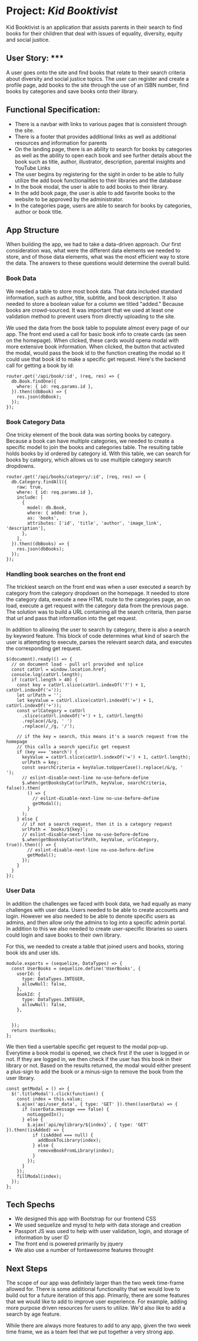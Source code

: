 # Project: **_Kid Booktivist_**

Kid Booktivist is an application that assists parents in their search to find books for their children that deal with issues of equality, diversity, equity and social justice.

## User Story: \*\*\*

A user goes onto the site and find books that relate to their search criteria about diversity and social justice topics. The user can register and create a profile page, add books to the site through the use of an ISBN number, find books by categories and save books onto their library.

## Functional Specification:

- There is a navbar with links to various pages that is consistent through the site.
- There is a footer that provides additional links as well as additional resources and information for parents
- On the landing page, there is an ability to search for books by categories as well as the ability to open each book and see further details about the book such as title, author, illustrator, description, parental insights and YouTube Links
- The user begins by registering for the sight in order to be able to fully utilize the add book functionalities to their libraries and the database
- In the book modal, the user is able to add books to their library.
- In the add book page, the user is able to add favorite books to the website to be approved by the administrator.
- In the categories page, users are able to search for books by categories, author or book title.

## App Structure

When building the app, we had to take a data-driven approach. Our first consideration was, what were the different data elements we needed to store, and of those data elements, what was the most efficient way to store the data. The answers to these questions would determine the overall build.

### Book Data

We needed a table to store most book data. That data included standard information, such as author, title, subtitle, and book description. It also needed to store a boolean value for a column we titled "added." Because books are crowd-sourced. It was important that we used at least one validation method to prevent users from directly uploading to the site.

We used the data from the book table to populate almost every page of our app. The front end used a call for basic book info to create cards (as seen on the homepage). When clicked, these cards would opena modal with more extensive book information. When clicked, the button that activated the modal, would pass the book id to the function creating the modal so it could use that book id to make a specific get request.
Here's the backend call for getting a book by id:

```
router.get('/api/book/:id', (req, res) => {
  db.Book.findOne({
    where: { id: req.params.id },
  }).then((dbBook) => {
    res.json(dbBook);
  });
});
```

### Book Category Data

One tricky element of the book data was sorting books by category. Because a book can have multiple categories, we needed to create a specific model to join the books and categories table. The resulting table holds books by id ordered by category id. With this table, we can search for books by category, which allows us to use multiple category search dropdowns.

```
router.get('/api/books/category/:id', (req, res) => {
  db.Category.findAll({
    raw: true,
    where: { id: req.params.id },
    include: [
      {
        model: db.Book,
        where: { added: true },
        as: 'books',
        attributes: ['id', 'title', 'author', 'image_link', 'description'],
      },
    ],
  }).then((dbBooks) => {
    res.json(dbBooks);
  });
});
```

### Handling book searches on the front end

The trickiest search on the front end was when a user executed a search by category from the category dropdown on the homepage. It needed to store the category data, execute a new HTML route to the categories page, an on load, execute a get request with the category data from the previous page. The solution was to build a URL containing all the search criteria, then parse that url and pass that information into the get request.

In addition to allowing the user to search by category, there is also a search by keyword feature. This block of code determines what kind of search the user is attempting to execute, parses the relevant search data, and executes the corresponding get request.

```
$(document).ready(() => {
  // on document load - pull url provided and splice
  const catUrl = window.location.href;
  console.log(catUrl.length);
  if (catUrl.length > 40) {
    const key = catUrl.slice(catUrl.indexOf('?') + 1, catUrl.indexOf('='));
    let urlPath = '';
    let keyValue = catUrl.slice(catUrl.indexOf('=') + 1, catUrl.indexOf('+'));
    const urlCategory = catUrl
      .slice(catUrl.indexOf('+') + 1, catUrl.length)
      .replace(/&/g, ' ')
      .replace(/_/g, '/');

    // if the key = search, this means it's a search request from the homepage
    // this calls a search specific get request
    if (key === 'search') {
      keyValue = catUrl.slice(catUrl.indexOf('=') + 1, catUrl.length);
      urlPath = key;
      const searchCriteria = keyValue.toUpperCase().replace(/&/g, ' ');
      // eslint-disable-next-line no-use-before-define
      $.when(getBooksbyCat(urlPath, keyValue, searchCriteria, false)).then(
        () => {
          // eslint-disable-next-line no-use-before-define
          getModal();
        }
      );
    } else {
      // if not a search request, then it is a category request
      urlPath = `books/${key}`;
      // eslint-disable-next-line no-use-before-define
      $.when(getBooksbyCat(urlPath, keyValue, urlCategory, true)).then(() => {
        // eslint-disable-next-line no-use-before-define
        getModal();
      });
    }
  }
});
```

### User Data

In addition the challenges we faced with book data, we had equally as many challenges with user data. Users needed to be able to create accounts and login. However we also needed to be able to denote specific users as admins, and then allow only the admins to log into a specific admin portal. In addition to this we also needed to create user-specific libraries so users could login and save books to their own library.

For this, we needed to create a table that joined users and books, storing book ids and user ids.

```
module.exports = (sequelize, DataTypes) => {
  const UserBooks = sequelize.define('UserBooks', {
    userId: {
      type: DataTypes.INTEGER,
      allowNull: false,
    },
    bookId: {
      type: DataTypes.INTEGER,
      allowNull: false,
    },


  });
  return UserBooks;
};
```

We then tied a usertable specific get request to the modal pop-up. Everytime a book modal is opened, we check first if the user is logged in or not. If they are logged in, we then check if the user has this book in their library or not. Based on the results returned, the modal would either present a plus-sign to add the book or a minus-sign to remove the book from the user library.

```
const getModal = () => {
  $('.titleModal').click(function() {
    const index = this.value;
    $.ajax('api/user_data', { type: 'GET' }).then((userData) => {
      if (userData.message === false) {
        notLoggedIn();
      } else {
        $.ajax(`api/mylibrary/${index}`, { type: 'GET' }).then((isAdded) => {
          if (isAdded === null) {
            addBookToLibrary(index);
          } else {
            removeBookFromLibrary(index);
          }
        });
      }
    });
    fillModal(index);
  });
};
```

## Tech Spechs

- We designed this app with Bootstrap for our frontend CSS
- We used sequelize and mysql to help with data storage and creation
- Passport JS was used to help with user validation, login, and storage of information by user ID
- The front end is powered primarily by jquery
- We also use a number of fontawesome features throught

## Next Steps

The scope of our app was definitely larger than the two week time-frame allowed for. There is some additional functionality that we would love to build out for a future iteration of this app. Primarily, there are some features that we would like to add to improve user experience. For example, adding more purpose driven resources for users to utilize. We'd also like to add a search by age feature.

While there are always more features to add to any app, given the two week time frame, we as a team feel that we put together a very strong app.
